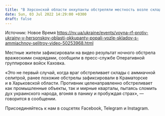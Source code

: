 ```yaml
---
title: "В Херсонской области оккупанты обстреляли местность возле складов с аммиачной селитрой — видео"
date: Sun, 03 Jul 2022 14:29:00 +0300
draft: false
---
```

Источник: Новое Время https://nv.ua/ukraine/events/voyna-rf-protiv-ukrainy-v-hersonskoy-oblasti-okkupanty-popali-vozle-skladov-s-ammiachnoy-selitroy-video-50253968.html


Местные жители зафиксировали на видео результат ночного обстрела вражескими снарядами, сообщили в пресс-службе Оперативной группировки войск Каховка.

«Это не первый случай, когда враг обстреливает склады с аммиачной селитрой, ранее похожие обстрелы зафиксировали в Краматорске и в Харьковской области. Противник целенаправленно обстреливает как промышленные объекты, так и мирные кварталы, пытаясь сломить дух украинского народа, вгоняя в панику и пробуждая страх», — говорится в сообщении.

Присоединяйтесь к нам в соцсетях Facebook, Telegram и Instagram.
